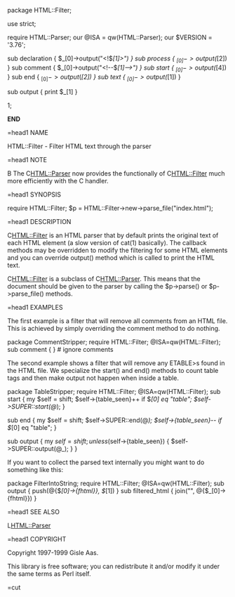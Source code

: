 package HTML::Filter;

use strict;

require HTML::Parser;
our @ISA = qw(HTML::Parser);
our $VERSION = '3.76';

sub declaration { $_[0]->output("<!$_[1]>")     }
sub process     { $_[0]->output($_[2])          }
sub comment     { $_[0]->output("<!--$_[1]-->") }
sub start       { $_[0]->output($_[4])          }
sub end         { $_[0]->output($_[2])          }
sub text        { $_[0]->output($_[1])          }

sub output      { print $_[1] }

1;

__END__

=head1 NAME

HTML::Filter - Filter HTML text through the parser

=head1 NOTE

B<This module is deprecated.> The C<HTML::Parser> now provides the
functionally of C<HTML::Filter> much more efficiently with the
C<default> handler.

=head1 SYNOPSIS

 require HTML::Filter;
 $p = HTML::Filter->new->parse_file("index.html");

=head1 DESCRIPTION

C<HTML::Filter> is an HTML parser that by default prints the
original text of each HTML element (a slow version of cat(1) basically).
The callback methods may be overridden to modify the filtering for some
HTML elements and you can override output() method which is called to
print the HTML text.

C<HTML::Filter> is a subclass of C<HTML::Parser>. This means that
the document should be given to the parser by calling the $p->parse()
or $p->parse_file() methods.

=head1 EXAMPLES

The first example is a filter that will remove all comments from an
HTML file.  This is achieved by simply overriding the comment method
to do nothing.

  package CommentStripper;
  require HTML::Filter;
  @ISA=qw(HTML::Filter);
  sub comment { }  # ignore comments

The second example shows a filter that will remove any E<lt>TABLE>s
found in the HTML file.  We specialize the start() and end() methods
to count table tags and then make output not happen when inside a
table.

  package TableStripper;
  require HTML::Filter;
  @ISA=qw(HTML::Filter);
  sub start
  {
     my $self = shift;
     $self->{table_seen}++ if $_[0] eq "table";
     $self->SUPER::start(@_);
  }

  sub end
  {
     my $self = shift;
     $self->SUPER::end(@_);
     $self->{table_seen}-- if $_[0] eq "table";
  }

  sub output
  {
      my $self = shift;
      unless ($self->{table_seen}) {
	  $self->SUPER::output(@_);
      }
  }

If you want to collect the parsed text internally you might want to do
something like this:

  package FilterIntoString;
  require HTML::Filter;
  @ISA=qw(HTML::Filter);
  sub output { push(@{$_[0]->{fhtml}}, $_[1]) }
  sub filtered_html { join("", @{$_[0]->{fhtml}}) }

=head1 SEE ALSO

L<HTML::Parser>

=head1 COPYRIGHT

Copyright 1997-1999 Gisle Aas.

This library is free software; you can redistribute it and/or
modify it under the same terms as Perl itself.

=cut
                                